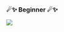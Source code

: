 ###  ☄✨  Beginner  ☄✨
[<img src="https://puu.sh/JtggS/a7c3e42aeb.gif">](https://www.youtube.com/@tysuiku)

